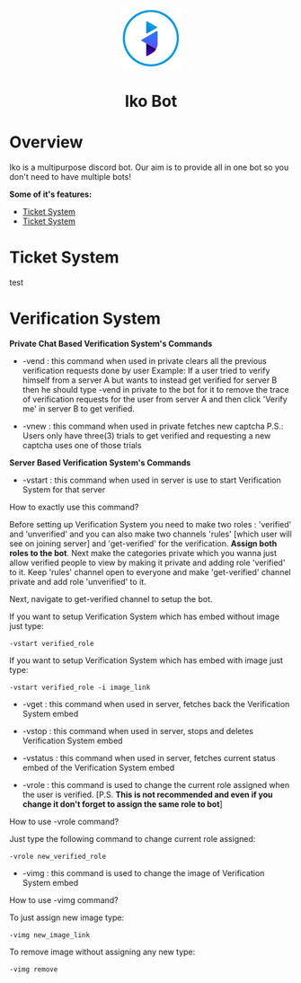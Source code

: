 <div align="center">
  <br>
  <img src="https://raw.githubusercontent.com/leothewolf/iko/main/logo_for_git.png" alt="Iko Discord Bot">
  <br>
</div>

# <p align="center">Iko Bot</p> 

# Overview
Iko is a multipurpose discord bot. Our aim is to provide all in one bot so you don't need to have multiple bots!

**Some of it's features:**
- <a href="#Ticket System">Ticket System</a>
- <a href="#Verification System">Ticket System</a>

# Ticket System

test

# Verification System

**Private Chat Based Verification System's Commands**


- -vend : this command when used in private clears all the previous verification requests done by user
Example: If a user tried to verify himself from a server A but wants to instead get verified for server B then he should type -vend in private to the bot for it 	  to remove the trace of verification requests for the user from server A and then click 'Verify me' in server B to get verified.


- -vnew : this command when used in private fetches new captcha 
P.S.: Users only have three(3) trials to get verified and requesting a new captcha uses one of those trials



**Server Based Verification System's Commands**


- -vstart : this command when used in server is use to start Verification System for that server

How to exactly use this command?

Before setting up Verification System you need to make two roles : 'verified' and 'unverified' and you can also make two channels 'rules' [which user will see on joining server] and 'get-verified' for the verification. **Assign both roles to the bot**. Next make the categories private which you wanna just allow verified people to view by making it private and adding role 'verified' to it. Keep 'rules' channel open to everyone and make 'get-verified' channel private and add role 'unverified' to it.

Next, navigate to get-verified channel to setup the bot.

If you want to setup Verification System which has embed without image just type:
```
-vstart verified_role
```

If you want to setup Verification System which has embed with image just type:
```
-vstart verified_role -i image_link
```


- -vget : this command when used in server, fetches back the Verification System embed


- -vstop : this command when used in server, stops and deletes Verification System embed


- -vstatus : this command when used in server, fetches current status embed of the Verification System embed


- -vrole : this command is used to change the current role assigned when the user is verified. 
[P.S. **This is not recommended and even if you change it don't forget to assign the same role to bot**]

How to use -vrole command?

Just type the following command to change current role assigned:
```
-vrole new_verified_role
```


- -vimg : this command is used to change the image of Verification System embed

How to use -vimg command?

To just assign new image type:
```
-vimg new_image_link
```

To remove image without assigning any new type:
```
-vimg remove
```
